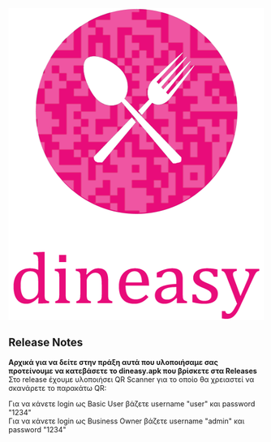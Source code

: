 <p align="center">
  <img width="540" height="615" src="dineasygithub.png">
</p>


## Release Notes

<p>
  <b>Αρχικά για να δείτε στην πράξη αυτά που υλοποιήσαμε σας προτείνουμε να κατεβάσετε το dineasy.apk που βρίσκετε στα Releases<br /></b>
  Στο release έχουμε υλοποιήσει QR Scanner για το οποίο θα χρειαστεί να σκανάρετε το παρακάτω QR:

  Για να κάνετε login ως Basic User βάζετε username "user" και password "1234" <br />
  Για να κάνετε login ως Business Owner βάζετε username "admin" και password "1234" <br />
